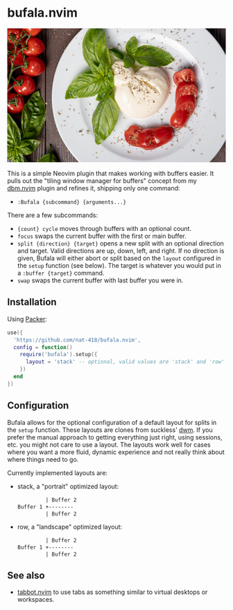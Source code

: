 bufala.nvim
===========

![Some tasty bufala](./bufala.jpg)

This is a simple Neovim plugin that makes working with buffers easier.
It pulls out the "tiling window manager for buffers" concept from my 
[dbm.nvim](https://github.com/nat-418/dbm.nvim) plugin and refines it,
shipping only one command:

* `:Bufala {subcommand} {arguments...}`

There are a few subcommands:

* `{count} cycle` moves through buffers with an optional count.
* `focus` swaps the current buffer with the first or main buffer.
* `split {direction} {target}` opens a new split with an optional
  direction and target. Valid directions are up, down, left, and right.
  If no direction is given, Bufala will either abort or split based on
  the `layout` configured in the `setup` function (see below).
  The target is whatever you would put in a `:buffer {target}` command.
* `swap` swaps the current buffer with last buffer you were in.

Installation
------------

Using [Packer](https://github.com/wbthomason/packer.nvim):
```lua
use({
  'https://github.com/nat-418/bufala.nvim',
  config = function()
    require('bufala').setup({
      layout = 'stack' -- optional, valid values are 'stack' and 'row'
    })
  end
})
```

Configuration
-------------

Bufala allows for the optional configuration of a default layout for
splits in the `setup` function. These layouts are clones from suckless'
[dwm](https://dwm.suckless.org/). If you prefer the manual approach to
getting everything just right, using sessions, etc. you might not care
to use a layout. The layouts work well for cases where you want a more
fluid, dynamic experience and not really think about where things need
to go.

Currently implemented layouts are:

* stack, a "portrait" optimized layout:
  ```
           | Buffer 2
  Buffer 1 +--------
           | Buffer 2
  ```

* row, a "landscape" optimized layout:
  ```
           | Buffer 2
  Buffer 1 +--------
           | Buffer 2
  ```

See also
--------

* [tabbot.nvim](https://github.com/nat-418/tabbot.nvim) to use tabs as something
  similar to virtual desktops or workspaces.
